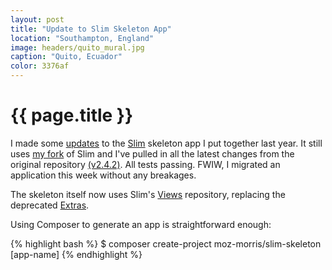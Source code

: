 ```yaml
---
layout: post
title: "Update to Slim Skeleton App"
location: "Southampton, England"
image: headers/quito_mural.jpg
caption: "Quito, Ecuador"
color: 3376af
---
```


{{ page.title }}
================

I made some [updates][] to the [Slim][] skeleton app I put together last year. It still uses [my fork][] of Slim and I've pulled in all the latest changes from the original repository [(v2.4.2)][]. All tests passing. FWIW, I migrated an application this week without any breakages.

[updates]: https://github.com/MozMorris/slim-skeleton
[Slim]: https://github.com/codeguy/Slim
[my fork]: https://github.com/MozMorris/Slim/tree/webroot
[(v2.4.2)]: https://github.com/codeguy/Slim/tree/2.4.2

The skeleton itself now uses Slim's [Views][] repository, replacing the deprecated [Extras][].

Using Composer to generate an app is straightforward enough:

{% highlight bash %}
$ composer create-project moz-morris/slim-skeleton [app-name]
{% endhighlight %}

[Views]: https://github.com/codeguy/Slim-Views
[Extras]: https://github.com/codeguy/Slim-Extras
